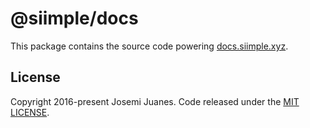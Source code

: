 # @siimple/docs

This package contains the source code powering [docs.siimple.xyz](https://docs.siimple.xyz).


## License

Copyright 2016-present Josemi Juanes. Code released under the [MIT LICENSE](./LICENSE).

